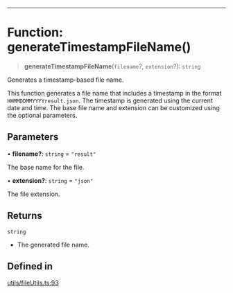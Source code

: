 ***

# Function: generateTimestampFileName()

> **generateTimestampFileName**(`filename`?, `extension`?): `string`

Generates a timestamp-based file name.

This function generates a file name that includes a timestamp in the format
`HHMMDDMMYYYYresult.json`. The timestamp is generated using the current date
and time. The base file name and extension can be customized using the
optional parameters.

## Parameters

• **filename?**: `string` = `"result"`

The base name for the file.

• **extension?**: `string` = `"json"`

The file extension.

## Returns

`string`

- The generated file name.

## Defined in

[utils/fileUtils.ts:93](https://github.com/asifqatar/Snapper/blob/f34895dbdc410d2977f496cbdd4025a30b31841f/utils/fileUtils.ts#L93)
